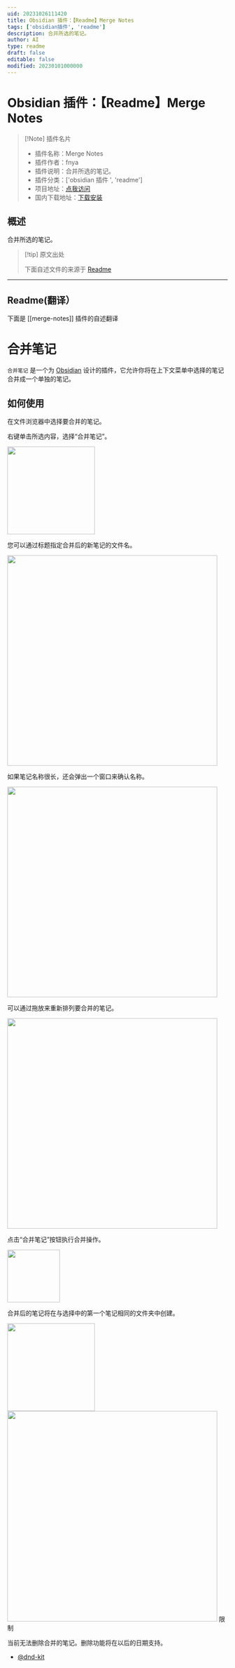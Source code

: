 ```yaml
---
uid: 20231026111420
title: Obsidian 插件：【Readme】Merge Notes
tags: ['obsidian插件', 'readme']
description: 合并所选的笔记。
author: AI
type: readme
draft: false
editable: false
modified: 20230101000000
---
```


# Obsidian 插件：【Readme】Merge Notes

> [!Note] 插件名片
> - 插件名称：Merge Notes
> - 插件作者：fnya
> - 插件说明：合并所选的笔记。
> - 插件分类：['obsidian 插件 ', 'readme']
> - 项目地址：[点我访问](https://github.com/fnya/merge-notes)
> - 国内下载地址：[下载安装](https://pkmer.cn/products/plugin/pluginMarket/?merge-notes)

## 概述

合并所选的笔记。

> [!tip] 原文出处
>
>下面自述文件的来源于 [Readme](https://ghproxy.net/https://raw.githubusercontent.com/fnya/merge-notes/main/README.md)

---

## Readme(翻译）

下面是 [[merge-notes]] 插件的自述翻译

# 合并笔记

`合并笔记` 是一个为 [Obsidian](https://obsidian.md/) 设计的插件，它允许你将在上下文菜单中选择的笔记合并成一个单独的笔记。

## 如何使用

在文件浏览器中选择要合并的笔记。

右键单击所选内容，选择“合并笔记”。

<img src="resources/image01.png" width="200">

您可以通过标题指定合并后的新笔记的文件名。

<img src="resources/image02.png" width="480">

如果笔记名称很长，还会弹出一个窗口来确认名称。

<img src="resources/image03.png" width="480">

可以通过拖放来重新排列要合并的笔记。

<img src="resources/image04.png" width="480">

点击“合并笔记”按钮执行合并操作。

<img src="resources/image05.png" width="120">

合并后的笔记将在与选择中的第一个笔记相同的文件夹中创建。

<img src="resources/image06.png" width="200">

<img src="resources/image07.png" width="480">
限制

当前无法删除合并的笔记。删除功能将在以后的日期支持。

- [@dnd-kit](https://docs.dndkit.com/)



